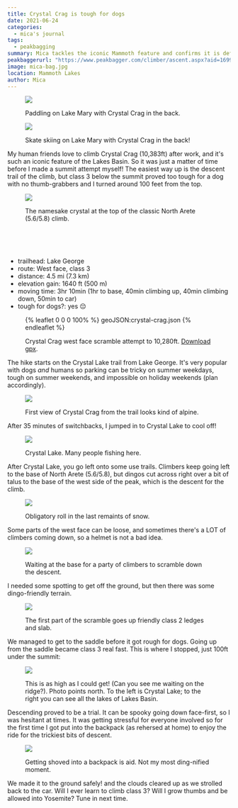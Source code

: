 ```yaml
---
title: Crystal Crag is tough for dogs
date: 2021-06-24
categories:
  - mica's journal
tags:
  - peakbagging
summary: Mica tackles the iconic Mammoth feature and confirms it is definitely no less than a class 3 scramble to the top
peakbaggerurl: "https://www.peakbagger.com/climber/ascent.aspx?aid=1699179"
image: mica-bag.jpg
location: Mammoth Lakes
author: Mica
---
```


<div class="photos"><div class="photo">
<figure>

![](lake-mary-paddle.jpg)

<figcaption>
Paddling on Lake Mary with Crystal Crag in the back.
</figcaption>
</figure>

</div><div class="photo">
<figure>

![](lake-mary-skate.jpg)

<figcaption>
Skate skiing on Lake Mary with Crystal Crag in the back!
</figcaption>
</figure>

</div></div>

My human friends love to climb Crystal Crag (10,383ft) after work, and it's such an iconic feature of the Lakes Basin. So it was just a matter of time before I made a summit attempt myself! The easiest way up is the descent trail of the climb, but class 3 below the summit proved too tough for a dog with no thumb-grabbers and I turned around 100 feet from the top.

<div class="photo-left-pull">
<figure>

![](crystal-crag-north-arete.jpg)

<figcaption>
The namesake crystal at the top of the classic North Arete (5.6/5.8) climb.
</figcaption>
</figure>
</div>

<br /><br /><br />

- trailhead: Lake George
- route: West face, class 3
- distance: 4.5 mi (7.3 km)
- elevation gain: 1640 ft (500 m)
- moving time: 3hr 10min (1hr to base, 40min climbing up, 40min climbing down, 50min to car)
- tough for dogs?: yes 😔

<figure>

{% leaflet 0 0 0 100% %}
geoJSON:crystal-crag.json
{% endleaflet %}

<figcaption>

Crystal Crag west face scramble attempt to 10,280ft. [Download gpx](crystal-crag_mica.gpx).

</figcaption>
</figure>

The hike starts on the Crystal Lake trail from Lake George. It's very popular with dogs _and_ humans so parking can be tricky on summer weekdays, tough on summer weekends, and impossible on holiday weekends (plan accordingly).

<figure>

![](clouds.jpg)

<figcaption>
First view of Crystal Crag from the trail looks kind of alpine.
</figcaption>
</figure>

After 35 minutes of switchbacks, I jumped in to Crystal Lake to cool off!

<figure>

![](crystal-lake.jpg)

<figcaption>
Crystal Lake. Many people fishing here.
</figcaption>
</figure>

After Crystal Lake, you go left onto some use trails. Climbers keep going left to the base of North Arete (5.6/5.8), but dingos cut across right over a bit of talus to the base of the west side of the peak, which is the descent for the climb.

<figure>

![](snow.jpg)

<figcaption>
Obligatory roll in the last remaints of snow.
</figcaption>
</figure>

Some parts of the west face can be loose, and sometimes there's a LOT of climbers coming down, so a helmet is not a bad idea.

<div class="photo-small">
<figure>

![](waiting.jpg)

<figcaption>
Waiting at the base for a party of climbers to scramble down the descent.
</figcaption>
</figure>
</div>

I needed some spotting to get off the ground, but then there was some dingo-friendly terrain.

<figure>

![](going-up.jpg)

<figcaption>
The first part of the scramble goes up friendly class 2 ledges and slab.
</figcaption>
</figure>

We managed to get to the saddle before it got rough for dogs. Going up from the saddle became class 3 real fast. This is where I stopped, just 100ft under the summit:

<figure>

[![](dingo-turnaround.jpg)](dingo-turnaround.jpg)

<figcaption>
This is as high as I could get! (Can you see me waiting on the ridge?). Photo points north. To the left is Crystal Lake; to the right you can see all the lakes of Lakes Basin.
</figcaption>
</figure>

Descending proved to be a trial. It can be spooky going down face-first, so I was hesitant at times. It was getting stressful for everyone involved so for the first time I got put into the backpack (as rehersed at home) to enjoy the ride for the trickiest bits of descent.

<div class="photo-small">
<figure>

![](mica-bag.jpg)

<figcaption>
Getting shoved into a backpack is aid. Not my most ding-nified moment.
</figcaption>
</figure>
</div>

We made it to the ground safely! and the clouds cleared up as we strolled back to the car. Will I ever learn to climb class 3? Will I grow thumbs and be allowed into Yosemite? Tune in next time.
